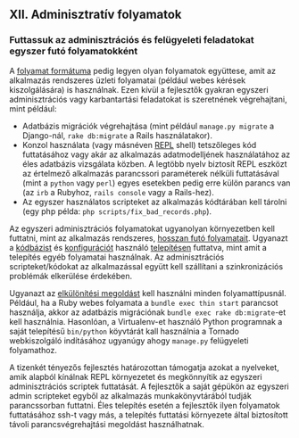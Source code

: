 ## XII. Adminisztratív folyamatok
### Futtassuk az adminisztrációs és felügyeleti feladatokat egyszer futó folyamatokként

A [folyamat formátuma](./concurrency)  pedig legyen olyan folyamatok együttese, amit az alkalmazás rendszeres üzleti folyamatai (például webes kérések kiszolgálására) is használnak. Ezen kívül a fejlesztők gyakran egyszeri adminisztrációs vagy karbantartási feladatokat is szeretnének végrehajtani, mint például:

* Adatbázis migrációk végrehajtása (mint például `manage.py migrate` a Django-nál, `rake db:migrate` a Rails használatakor).
* Konzol használata (vagy másnéven [REPL](http://en.wikipedia.org/wiki/Read-eval-print_loop) shell) tetszőleges kód futtatásához vagy akár az alkalmazás adatmodelljének használatához az éles adatbázis vizsgálata közben. A legtöbb nyelv biztosít REPL eszközt az értelmező alkalmazás parancssori paraméterek nélküli futtatásával (mint a `python` vagy `perl`) egyes esetekben pedig erre külön parancs van (az `irb` a Rubyhoz, `rails console` vagy a Rails-hez).
* Az egyszer használatos scripteket az alkalmazás kódtárában kell tárolni (egy php példa: `php scripts/fix_bad_records.php`).

Az egyszeri adminisztrációs folyamatokat ugyanolyan környezetben kell futtatni, mint az alkalmazás rendszeres, [hosszan futó folyamatait](./processes).  Ugyanazt a [kódbázist](./codebase) és [konfigurációt](./config) használó [telepítésen](./build-release-run) futtatva, mint amit a telepítés egyéb folyamatai használnak.  Az adminisztrációs scripteket/kódokat az alkalmazással együtt kell szállítani a szinkronizációs problémák elkerülése érdekében.

Ugyanazt az [elkülönítési megoldást](./dependencies) kell használni minden folyamattípusnál.  Például, ha a Ruby webes folyamata a `bundle exec thin start` parancsot használja, akkor az adatbázis migrációnak `bundle exec rake db:migrate`-et kell használnia.  Hasonlóan, a Virtualenv-et használó Python programnak a saját telepítésű `bin/python` köyvtárát kall használnia a Tornado webkiszolgáló indításához ugyanúgy ahogy `manage.py` felügyeleti folyamathoz.

A tizenkét tényezős fejlesztés határozottan támogatja azokat a nyelveket, amik alapból kínálnak REPL környezetet és megkönnyítik az egyszeri adminisztrációs scriptek futtatását. A fejlesztők a saját gépükön az egyszeri admin scripteket egyből az alkalmazás munkakönyvtárából tudják parancssorban futtatni. Éles telepítés esetén a fejlesztők ilyen folyamatok futtatásához ssh-t vagy más, a telepítés futtatási környezete által biztosított távoli parancsvégrehajtási megoldást használhatnak.
